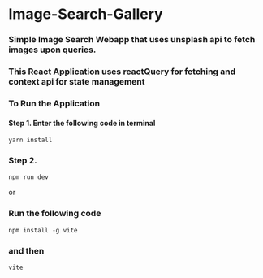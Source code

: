 # Image-Search-Gallery
### Simple Image Search Webapp that uses unsplash api to fetch images upon queries.
### This React Application uses reactQuery for fetching and context api for state management

### To Run the Application
#### Step 1. Enter the following code in terminal
    yarn install
### Step 2.
    npm run dev
or
### Run the following code 
    npm install -g vite
### and then 
    vite
